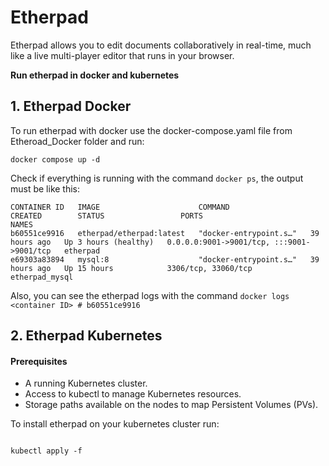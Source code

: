 # Etherpad
Etherpad allows you to edit documents collaboratively in real-time, much like a live multi-player editor that runs in your browser. 

**Run etherpad in docker and kubernetes**
##  1. Etherpad Docker 
To run etherpad with docker use the docker-compose.yaml file from Etheroad_Docker folder and run:
~~~
docker compose up -d
~~~
Check if everything is running with the command ```docker ps```, the output must be like this:
~~~
CONTAINER ID   IMAGE                      COMMAND                  CREATED        STATUS                 PORTS                                       NAMES
b60551ce9916   etherpad/etherpad:latest   "docker-entrypoint.s…"   39 hours ago   Up 3 hours (healthy)   0.0.0.0:9001->9001/tcp, :::9001->9001/tcp   etherpad
e69303a83894   mysql:8                    "docker-entrypoint.s…"   39 hours ago   Up 15 hours            3306/tcp, 33060/tcp                         etherpad_mysql
~~~
Also, you can see the etherpad logs with the command ```docker logs <container ID> # b60551ce9916```

## 2. Etherpad Kubernetes

#### Prerequisites
- A running Kubernetes cluster.
- Access to kubectl to manage Kubernetes resources.
- Storage paths available on the nodes to map Persistent Volumes (PVs).

To install etherpad on your kubernetes cluster run:
~~~

~~~

~~~
kubectl apply -f 
~~~

